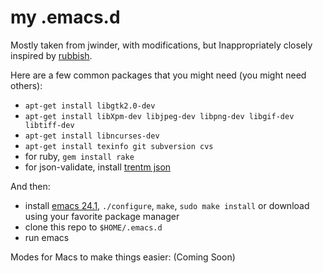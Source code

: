 # my .emacs.d

Mostly taken from jwinder, with modifications, but Inappropriately closely inspired by [rubbish](https://github.com/rubbish/rubbish-emacs-setup).

Here are a few common packages that you might need (you might need others):
* `apt-get install libgtk2.0-dev`
* `apt-get install libXpm-dev libjpeg-dev libpng-dev libgif-dev libtiff-dev`
* `apt-get install libncurses-dev`
* `apt-get install texinfo git subversion cvs`
* for ruby, `gem install rake`
* for json-validate, install [trentm json](https://github.com/trentm/json)


And then:
* install [emacs 24.1](http://www.gnu.org/software/emacs/), `./configure`, `make`, `sudo make install` or download using your favorite package manager
* clone this repo to `$HOME/.emacs.d`
* run emacs


Modes for Macs to make things easier:
(Coming Soon)
